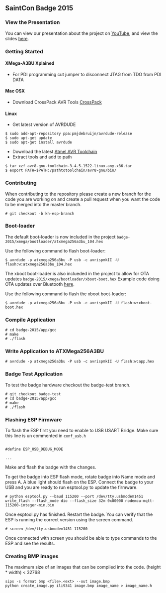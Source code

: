 ## SaintCon Badge 2015

### View the Presentation

You can view our presentation about the project on [YouTube](https://youtu.be/g20mdvsHHlY), and view the slides [here](https://docs.google.com/presentation/d/1DdALhMUuNWNRxAOWQyzCzernyqPwKxijxxV0nVtLUcg/).

### Getting Started
#### XMega-A3BU Xplained 
* For PDI programming cut jumper to disconnect JTAG from TDO from PDI DATA

#### Mac OSX
* Download CrossPack AVR Tools [CrossPack](http://www.obdev.com/downloads/crosspack/CrossPack-AVR-20131216.dmg)

#### Linux 
* Get latest version of AVRDUDE
```
$ sudo add-apt-repository ppa:pmjdebruijn/avrdude-release
$ sudo apt-get update
$ sudo apt-get install avrdude
```
* Download the latest [Atmel AVR Toolchain](http://www.atmel.com/tools/atmelavrtoolchainforlinux.aspx)
* Extract tools and add to path
```
$ tar xzf avr8-gnu-toolchain-3.4.5.1522-linux.any.x86.tar
$ export PATH=$PATH:/pathtotoolchain/avr8-gnu/bin/
```

### Contributing 
When contributing to the repository please create a new branch for the code you are working on and create a pull request when you want the code to be merged into the master branch.

```
# git checkout -b kh-esp-branch
```

### Boot-loader

The default boot-loader is now included in the project `badge-2015/xmega/bootloader/atxmega256a3bu_104.hex`

Use the following command to flash boot-loader:

```
$ avrdude -p atxmega256a3bu -P usb -c avrispmkII -U flash:w:atxmega256a3bu_104.hex
```

The xboot boot-loader is also inclueded in the project to allow for OTA updates `badge-2015/xmega/bootloader/xboot-boot.hex`
Example code doing OTA updates over Bluetooth [here](https://github.com/neonquill/nRF24L01P_xmega_lib).

Use the following command to flash the xboot boot-loader:

```
$ avrdude -p atxmega256a3bu -P usb -c avrispmkII -U flash:w:xboot-boot.hex
```

### Compile Application
```
# cd badge-2015/app/gcc
# make
# ./flash
```

### Write Application to ATXMega256A3BU
```
# avrdude -p atxmega256a3bu -P usb -c avrispmkII -U flash:w:app.hex
```

### Badge Test Application
To test the badge hardware checkout the badge-test branch. 

```
# git checkout badge-test
# cd badge-2015/app/gcc
# make
# ./flash
```

### Flashing ESP Firmware
To flash the ESP first you need to enable to USB USART Bridge. Make sure this line is un commented in `conf_usb.h`
```

#define ESP_USB_DEBUG_MODE

...
```
Make and flash the badge with the changes.

To get the badge into ESP flash mode, rotate badge into Name mode and press A. A blue light should flash on the ESP. Connect the badge to your USB and  you are ready to run esptool.py to update the firmware.

```
# python esptool.py --baud 115200 --port /dev/tty.usbmodem1451 write_flash --flash_mode dio --flash_size 32m 0x00000 nodemcu-mqtt-115200-integer-min.bin
```

Once esptool.py has finished. Restart the badge. You can verify that the ESP is running the correct version using the screen command.

```
# screen /dev/tty.usbmodem1451 115200
```  
Once connected with screen you should be able to type commands to the ESP and see the results.

### Creating BMP images
The maximum size of an images that can be compiled into the code.
(height * width) < 32768 
```
sips -s format bmp <file>.<ext> --out image.bmp
python create_image.py ili9341 image.bmp image_name > image_name.h
```
